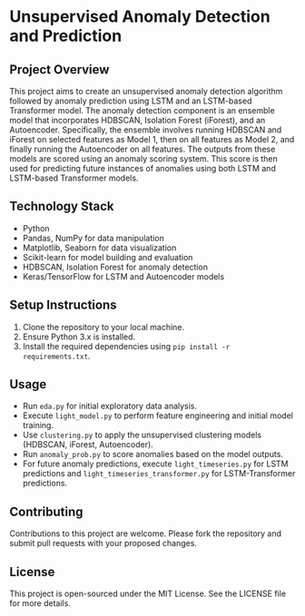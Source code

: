 # Unsupervised Anomaly Detection and Prediction

## Project Overview
This project aims to create an unsupervised anomaly detection algorithm followed by anomaly prediction using LSTM and an LSTM-based Transformer model. The anomaly detection component is an ensemble model that incorporates HDBSCAN, Isolation Forest (iForest), and an Autoencoder. Specifically, the ensemble involves running HDBSCAN and iForest on selected features as Model 1, then on all features as Model 2, and finally running the Autoencoder on all features. The outputs from these models are scored using an anomaly scoring system. This score is then used for predicting future instances of anomalies using both LSTM and LSTM-based Transformer models.

## Technology Stack
- Python
- Pandas, NumPy for data manipulation
- Matplotlib, Seaborn for data visualization
- Scikit-learn for model building and evaluation
- HDBSCAN, Isolation Forest for anomaly detection
- Keras/TensorFlow for LSTM and Autoencoder models

## Setup Instructions
1. Clone the repository to your local machine.
2. Ensure Python 3.x is installed.
3. Install the required dependencies using `pip install -r requirements.txt`.

## Usage
- Run `eda.py` for initial exploratory data analysis.
- Execute `light_model.py` to perform feature engineering and initial model training.
- Use `clustering.py` to apply the unsupervised clustering models (HDBSCAN, iForest, Autoencoder).
- Run `anomaly_prob.py` to score anomalies based on the model outputs.
- For future anomaly predictions, execute `light_timeseries.py` for LSTM predictions and `light_timeseries_transformer.py` for LSTM-Transformer predictions.

## Contributing
Contributions to this project are welcome. Please fork the repository and submit pull requests with your proposed changes.

## License
This project is open-sourced under the MIT License. See the LICENSE file for more details.

